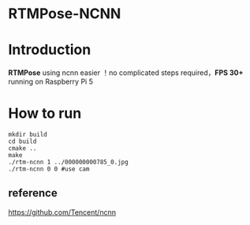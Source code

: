 # RTMPose-NCNN

# Introduction
**RTMPose** using ncnn easier ！no complicated steps required，**FPS 30+** running on Raspberry Pi 5

# How to run
``` shell
mkdir build
cd build 
cmake ..
make 
./rtm-ncnn 1 ../000000000785_0.jpg
./rtm-ncnn 0 0 #use cam
```

## reference
<https://github.com/Tencent/ncnn><br>
